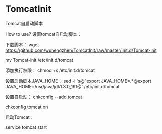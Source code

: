 # TomcatInit
Tomcat自启动脚本

How to use?
设置tomcat自启动脚本：

  下载脚本：
  wget https://github.com/wuhengzhen/TomcatInit/raw/master/init.d/Tomcat-init
  
  mv Tomcat-init /etc/init.d/tomcat
  
添加执行权限：
  chmod +x /etc/init.d/tomcat
  
设置启动脚本JAVA_HOME：
  sed -i 's@^export JAVA_HOME=.*@export JAVA_HOME=/usr/java/jdk1.8.0_191@' /etc/init.d/tomcat
  
设置自启动：
  chkconfig --add tomcat
  
  chkconfig tomcat on
  
启动Tomcat：

  service tomcat start
  
